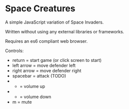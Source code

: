 
Space Creatures
===============

A simple JavaScript variation of Space Invaders.

Written without using any external libraries or frameworks.

Requires an es6 compliant web browser.

Controls:

*   return = start game (or click screen to start)
*   left arrow = move defender left
*   right arrow = move defender right
*   spacebar = attack (TODO)
*   + = volume up
*   - = volume down
*   m = mute

